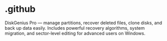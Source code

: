 # .github
DiskGenius Pro — manage partitions, recover deleted files, clone disks, and back up data easily. Includes powerful recovery algorithms, system migration, and sector-level editing for advanced users on Windows.
